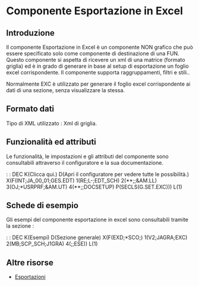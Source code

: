 # Componente Esportazione in Excel

## Introduzione
Il componente Esportazione in Excel è un componente NON grafico che può essere specificato solo come componente di destinazione di una FUN.
Questo componente si aspetta di ricevere un xml di una matrice (formato griglia) ed è in grado di generare in base al setup di esportazione un foglio excel corrispondente.
Il componente supporta raggruppamenti, filtri e stili..

Normalmente EXC è utilizzato per generare il foglio excel corrispondente ai dati di una sezione, senza visualizzare la stessa.

## Formato dati
Tipo di XML utilizzato :  Xml di griglia.

## Funzionalità ed attributi
Le funzionalità, le impostazioni e gli attributi del componente sono consultabili attraverso il configuratore e la sua documentazione.

 :  : DEC K(Clicca qui.) D(Apri il configuratore per vedere tutte le possibilità.) X(F(INT;JA_00_01;GES.EDT) 1(RE;L-;EDT_SCH) 2(\*\*;;&AM.LL) 3(OJ;\*USRPRF;&AM.UT) 4(\*\*;;DOCSETUP) P(SECLS(G.SET.EXC))) L(1)


## Schede di esempio
Gli esempi del componente esportazione in excel sono consultabili tramite la sezione : 

 :  : DEC K(Esempi) D(Sezione generale) X(F(EXD;\*SCO;) 1(V2;JAGRA;EXC) 2(MB;SCP_SCH;J1GRA) 4(;;ESE)) L(1)

## Altre risorse
- [Esportazioni](Sorgenti/DOC/TA/B£AMO/LOCEXC_01)
